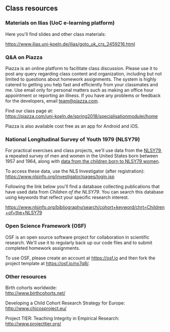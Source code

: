 
## Class resources

### Materials on Ilias (UoC e-learning platform)

Here you'll find slides and other class materials:

<https://www.ilias.uni-koeln.de/ilias/goto_uk_crs_2459216.html>

### Q&A on Piazza

Piazza is an online platform to facilitate class discussion. Please use it to post any query regarding class content and organization, including but not limited to questions about homework assignments. The system is highly catered to getting you help fast and efficiently from your classmates and me. Use email only for personal matters such as making an office hour appointment or reporting an illness. If you have any problems or feedback for the developers, email team@piazza.com.

Find our class page at:  
<https://piazza.com/uni-koeln.de/spring2018/specialisationmodulei/home>

Piazza is also available cost free as an app for Android and iOS.

### National Longitudinal Survey of Youth 1979 (NLSY79)

For practical exercises and class projects, we'll use data from the [NLSY79](https://www.nlsinfo.org/content/cohorts/nlsy79), a repeated survey of men and women in the United States born between 1957 and 1964, along with [data from the children born to NLSY79 women](https://www.nlsinfo.org/content/cohorts/nlsy79-children).

To access these data, use the NLS Investigator (after registration):  
<https://www.nlsinfo.org/investigator/pages/login.jsp>

Following the link below you'll find a database collecting publications that have used data from *Children of the NLSY79*. You can search this database using keywords that reflect your specific research interest. 

<https://www.nlsinfo.org/bibliography/search/cohort+keyword/chrt=Children+of+the+NLSY79>

### Open Science Framework (OSF)

OSF is an open source software project for collaboration in scientific research. We'll use it to regularly back up our code files and to submit completed homework assignments.

To use OSF, please create an account at <https://osf.io> and then fork the project template at <https://osf.io/nx7q8/>.

### Other resources

Birth cohorts worldwide:  
<http://www.birthcohorts.net/>

Developing a Child Cohort Research Strategy for Europe:  
<http://www.chicosproject.eu/>

Project TIER: Teaching Integrity in Empirical Research:  
<http://www.projecttier.org/>
